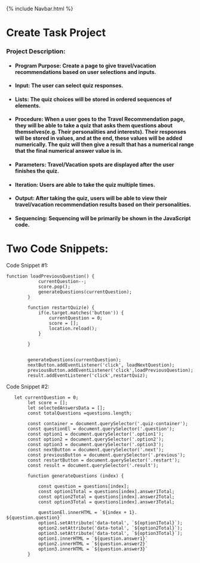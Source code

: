 {% include Navbar.html %}

# Create Task Project #
### Project Description: ###

* #### Program Purpose: Create a page to give travel/vacation recommendations based on user selections and inputs.
* #### Input: The user can select quiz responses. 
* #### Lists: The quiz choices will be stored in ordered sequences of elements.
* #### Procedure: When a user goes to the Travel Recommendation page, they will be able to take a quiz that asks them questions about themselves(e.g. Their personalities and interests). Their responses will be stored in values, and at the end, these values will be added numerically. The quiz will then give a result that has a numerical range that the final numerical answer value is in.
* #### Parameters: Travel/Vacation spots are displayed after the user finishes the quiz.
* #### Iteration: Users are able to take the quiz multiple times.
* #### Output: After taking the quiz, users will be able to view their travel/vacation recommendation results based on their personalities.
* #### Sequencing: Sequencing will be primarily be shown in the JavaScript code.

# Two Code Snippets:
Code Snippet #1:

```
function loadPreviousQuestion() {
            currentQuestion--;
            score.pop();
            generateQuestions(currentQuestion);
        }

        function restartQuiz(e) {
            if(e.target.matches('button')) {
                currentQuestion = 0;
                score = [];
                location.reload();
            }

        }


        generateQuestions(currentQuestion);
        nextButton.addEventListener('click', loadNextQuestion);
        previousButton.addEventListener('click',loadPreviousQuestion);
        result.addEventListener('click',restartQuiz);
```

Code Snippet #2:

```
   let currentQuestion = 0;
        let score = [];
        let selectedAnswersData = [];
        const totalQuestions =questions.length;

        const container = document.querySelector('.quiz-container');
        const questionEl = document.querySelector('.question');
        const option1 = document.querySelector('.option1');
        const option2 = document.querySelector('.option2');
        const option3 = document.querySelector('.option3');
        const nextButton = document.querySelector('.next');
        const previousButton = document.querySelector('.previous');
        const restartButton = document.querySelector('.restart');
        const result = document.querySelector('.result');

        function generateQuestions (index) {

            const question = questions[index];
            const option1Total = questions[index].answer1Total;
            const option2Total = questions[index].answer2Total;
            const option3Total = questions[index].answer3Total;

            questionEl.innerHTML = `${index + 1}. ${question.question}`
            option1.setAttribute('data-total', `${option1Total}`);
            option2.setAttribute('data-total', `${option2Total}`);
            option3.setAttribute('data-total', `${option3Total}`);
            option1.innerHTML = `${question.answer1}`
            option2.innerHTML = `${question.answer2}`
            option3.innerHTML = `${question.answer3}`
        }
```
